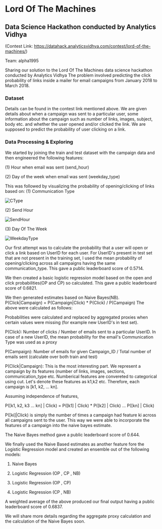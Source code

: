 # Lord Of The Machines
## Data Science Hackathon conducted by Analytics Vidhya

(Contest Link: https://datahack.analyticsvidhya.com/contest/lord-of-the-machines/)

Team: alpha1995

Sharing our solution to the Lord Of The Machines data science hackathon conducted by Analytics Vidhya
The problem involved predicting the click probability of links inside a mailer for email campaigns from January 2018 to March 2018.

### Dataset
Details can be found in the contest link mentioned above. We are given details about when a campaign was sent to a particular user, some information about the campaign such as number of links, images, subject, body etc. and whether the user opened and/or clicked the link.
We are supposed to predict the probability of user clicking on a link.

### Data Processing & Exploring
We started by joining the train and test dataset with the campaign data and then engineered the following features:

(1) Hour when email was sent (send_hour)

(2) Day of the week when email was sent (weekday_type)

This was followed by visualizing the probability of opening/clicking of links based on:
(1) Communication Type

 ![CType](https://github.com/tusharsircar95/LordOfTheMachines-Analytics_Vidhya-/blob/master/CType_vs_Prob.jpeg)

(2) Send Hour

![SendHour](https://github.com/tusharsircar95/LordOfTheMachines-Analytics_Vidhya-/blob/master/SendHour_vs_Prob.png)

(3) Day Of The Week

![WeekdayType](https://github.com/tusharsircar95/LordOfTheMachines-Analytics_Vidhya-/blob/master/WeekdayType_vs_Prob.png)


Our first attempt was to calculate the probability that a user will open or click a link based on UserID for each user. For UserID's present in test set that are not present in the training set, I used the mean probability of opening/clicking across all campaigns having the same communication_type. This gave a public leaderboard score of 0.5714.

We then created a basic logistic regression model based on the open and click probabilities(OP and CP) so calculated. This gave a public leaderboard score of 0.6821.

We then generated estimates based on Naive Bayes(NB).
P(Click|Campaign) = P(Campaign|Click) * P(Click) / P(Campaign)
The above were calculated as follows:


Probabilities were calculated and replaced by aggregated proxies when certain values were missing (for example new UserID's in test set).


P(Click): Number of clicks / Number of emails sent to a particular UserID. In case of a new UserID, the mean probability for the email's Communication Type was used as a proxy

P(Campaign): Number of emails for given Campaign_ID / Total number of emails sent (calculate over both train and test)

P(Click|Campaign): This is the most interesting part. We represent a campaign by its features (number of links, images, sections, communication_type etc. Numberical features are convereted to categorical using cut. Let's denote these features as k1,k2 etc.
Therefore, each campaign is [k1, k2, ... kn].

Assuming independence of features,

P([k1, k2, k3 ... kn] | Click) = P([k1] | Click) * P([k2] | Click) ... P([kn] | Click)

P([ki]|Click) is simply the number of times a campaign had feature ki across all campaigns sent to the user. This way we were able to incorporate the features of a campaign into the naive bayes estimate.


The Naive Bayes method gave a public leaderboard score of 0.644.

We finally used the Naive Based estimates as another feature fore the Logistic Regression model and created an ensemble out of the following models:

1) Naive Bayes

2) Logistic Regression (OP , CP , NB)

3) Logistic Regression (OP , CP)

4) Logistic Regression (CP , NB)

A weighted average of the above produced our final output having a public leaderboard score of 0.6837.

We will share more details regarding the aggregate proxy calculation and the calculation of the Naive Bayes soon.






